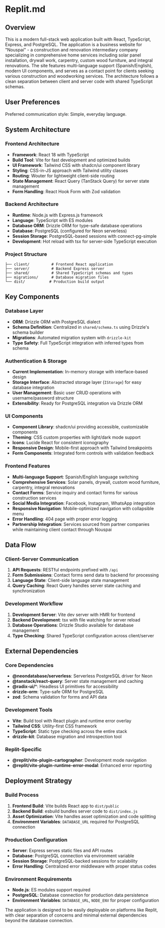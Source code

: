 # Replit.md

## Overview

This is a modern full-stack web application built with React, TypeScript, Express, and PostgreSQL. The application is a business website for "Nouspai" - a construction and renovation intermediary company specializing in comprehensive home services including solar panel installation, drywall work, carpentry, custom wood furniture, and integral renovations. The site features multi-language support (Spanish/English), modern UI components, and serves as a contact point for clients seeking various construction and woodworking services. The architecture follows a clean separation between client and server code with shared TypeScript schemas.

## User Preferences

Preferred communication style: Simple, everyday language.

## System Architecture

### Frontend Architecture
- **Framework**: React 18 with TypeScript
- **Build Tool**: Vite for fast development and optimized builds
- **UI Framework**: Tailwind CSS with shadcn/ui component library
- **Styling**: CSS-in-JS approach with Tailwind utility classes
- **Routing**: Wouter for lightweight client-side routing
- **State Management**: React Query (TanStack Query) for server state management
- **Form Handling**: React Hook Form with Zod validation

### Backend Architecture
- **Runtime**: Node.js with Express.js framework
- **Language**: TypeScript with ES modules
- **Database ORM**: Drizzle ORM for type-safe database operations
- **Database**: PostgreSQL (configured for Neon serverless)
- **Session Storage**: PostgreSQL-based sessions with connect-pg-simple
- **Development**: Hot reload with tsx for server-side TypeScript execution

### Project Structure
```
├── client/          # Frontend React application
├── server/          # Backend Express server
├── shared/          # Shared TypeScript schemas and types
├── migrations/      # Database migration files
└── dist/           # Production build output
```

## Key Components

### Database Layer
- **ORM**: Drizzle ORM with PostgreSQL dialect
- **Schema Definition**: Centralized in `shared/schema.ts` using Drizzle's schema builder
- **Migrations**: Automated migration system with `drizzle-kit`
- **Type Safety**: Full TypeScript integration with inferred types from schema

### Authentication & Storage
- **Current Implementation**: In-memory storage with interface-based design
- **Storage Interface**: Abstracted storage layer (`IStorage`) for easy database integration
- **User Management**: Basic user CRUD operations with username/password structure
- **Extensibility**: Ready for PostgreSQL integration via Drizzle ORM

### UI Components
- **Component Library**: shadcn/ui providing accessible, customizable components
- **Theming**: CSS custom properties with light/dark mode support
- **Icons**: Lucide React for consistent iconography
- **Responsive Design**: Mobile-first approach with Tailwind breakpoints
- **Form Components**: Integrated form controls with validation feedback

### Frontend Features
- **Multi-language Support**: Spanish/English language switching
- **Comprehensive Services**: Solar panels, drywall, custom wood furniture, carpentry, integral renovations
- **Contact Forms**: Service inquiry and contact forms for various construction services
- **Social Media Integration**: Facebook, Instagram, WhatsApp integration
- **Responsive Navigation**: Mobile-optimized navigation with collapsible menu
- **Error Handling**: 404 page with proper error logging
- **Partnership Integration**: Services sourced from partner companies while maintaining client contact through Nouspai

## Data Flow

### Client-Server Communication
1. **API Requests**: RESTful endpoints prefixed with `/api`
2. **Form Submissions**: Contact forms send data to backend for processing
3. **Language State**: Client-side language state management
4. **Query Caching**: React Query handles server state caching and synchronization

### Development Workflow
1. **Development Server**: Vite dev server with HMR for frontend
2. **Backend Development**: tsx with file watching for server reload
3. **Database Operations**: Drizzle Studio available for database management
4. **Type Checking**: Shared TypeScript configuration across client/server

## External Dependencies

### Core Dependencies
- **@neondatabase/serverless**: Serverless PostgreSQL driver for Neon
- **@tanstack/react-query**: Server state management and caching
- **@radix-ui/***: Headless UI primitives for accessibility
- **drizzle-orm**: Type-safe ORM for PostgreSQL
- **zod**: Schema validation for forms and API data

### Development Tools
- **Vite**: Build tool with React plugin and runtime error overlay
- **Tailwind CSS**: Utility-first CSS framework
- **TypeScript**: Static type checking across the entire stack
- **drizzle-kit**: Database migration and introspection tool

### Replit-Specific
- **@replit/vite-plugin-cartographer**: Development mode navigation
- **@replit/vite-plugin-runtime-error-modal**: Enhanced error reporting

## Deployment Strategy

### Build Process
1. **Frontend Build**: Vite builds React app to `dist/public`
2. **Backend Build**: esbuild bundles server code to `dist/index.js`
3. **Asset Optimization**: Vite handles asset optimization and code splitting
4. **Environment Variables**: `DATABASE_URL` required for PostgreSQL connection

### Production Configuration
- **Server**: Express serves static files and API routes
- **Database**: PostgreSQL connection via environment variable
- **Session Storage**: PostgreSQL-backed sessions for scalability
- **Error Handling**: Centralized error middleware with proper status codes

### Environment Requirements
- **Node.js**: ES modules support required
- **PostgreSQL**: Database connection for production data persistence
- **Environment Variables**: `DATABASE_URL`, `NODE_ENV` for proper configuration

The application is designed to be easily deployable on platforms like Replit, with clear separation of concerns and minimal external dependencies beyond the database connection.